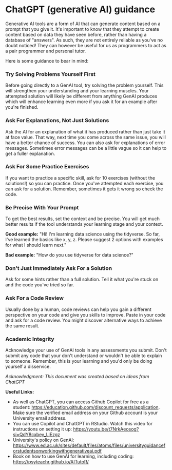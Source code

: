 # ChatGPT (generative AI) guidance

Generative AI tools are a form of AI that can generate content based on a prompt that you give it. It's important to know that they attempt to create content based on data they have seen before, rather than having a database of "answers". As such, they are not entirely reliable as you've no doubt noticed! They can however be useful for us as programmers to act as a pair programmer and personal tutor. 

Here is some guidance to bear in mind:

### Try Solving Problems Yourself First

Before going directly to a GenAI tool, try solving the problem yourself. This will strengthen your understanding and your learning muscles. Your attempted solution will likely be different from anything GenAI produces which will enhance learning even more if you ask it for an example after you're finished.

### Ask For Explanations, Not Just Solutions

Ask the AI for an explanation of what it has produced rather than just take it at face value. That way, next time you come across the same issue, you will have a better chance of success. You can also ask for explanations of error messages. Sometimes error messages can be a little vague so it can help to get a fuller explanation. 

### Ask For Some Practice Exercises

If you want to practice a specific skill, ask for 10 exercises (without the solutions!) so you can practice. Once you've attempted each exercise, you can ask for a solution. Remember, sometimes it gets it wrong so check the code. 

### Be Precise With Your Prompt

To get the best results, set the context and be precise. You will get much better results if the tool understands your learning stage and your context. 

<b>Good example:</b> "Hi! I'm learning data science using the tidyverse. So far, I've learned the basics like x, y, z. Please suggest 2 options with examples for what I should learn next."

<b>Bad example:</b> "How do you use tidyverse for data science?"

### Don't Just Immediately Ask For a Solution

Ask for some hints rather than a full solution. Tell it what you're stuck on and the code you've tried so far. 

### Ask For a Code Review

Usually done by a human, code reviews can help you gain a different perspective on your code and give you skills to improve. Paste in your code and ask for a code review. You might discover alternative ways to achieve the same result. 

### Academic Integrity

Acknowledge your use of GenAI tools in any assessments you submit. Don't submit any code that your don't understand or wouldn't be able to explain to someone. Remember, this is your learning and you'd only be doing yourself a disservice. 


<cite>Acknowledgment: This document was created based on ideas from ChatGPT</cite>

<b>Useful Links:</b>

- As well as ChatGPT, you can access Github Copilot for free as a student: https://education.github.com/discount_requests/application. Make sure the verified email address on your Github account is your University email address.
- You can use Copilot and ChatGPT in RStudio. Watch this video for instructions on setting it up: https://youtu.be/t7NrkAeosog?si=QdY8cxbey_LlEzgz
- University's policy on GenAI: https://www.ed.ac.uk/sites/default/files/atoms/files/universityguidanceforstudentsonworkingwithgenerativeai.pdf
- Book on how to use GenAI for learning, including coding: https://psyteachr.github.io/AITutoR/
